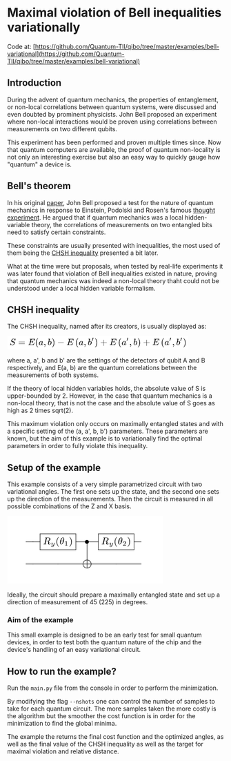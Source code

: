 # Maximal violation of Bell inequalities variationally

Code at: [https://github.com/Quantum-TII/qibo/tree/master/examples/bell-variational](https://github.com/Quantum-TII/qibo/tree/master/examples/bell-variational)

## Introduction

During the advent of quantum mechanics, the properties of entanglement, or non-local correlations between quantum systems, were discussed and even doubted by prominent physicists. John Bell proposed an experiment where non-local interactions would be proven using correlations between measurements on two different qubits.

This experiment has been performed and proven multiple times since. Now that quantum computers are available, the proof of quantum non-locality is not only an interesting exercise but also an easy way to quickly gauge how "quantum" a device is.

## Bell's theorem

In his original [paper](https://journals.aps.org/ppf/pdf/10.1103/PhysicsPhysiqueFizika.1.195), John Bell proposed a test for the nature of quantum mechanics in response to Einstein, Podolski and Rosen's famous [thought experiment](https://journals.aps.org/pr/abstract/10.1103/PhysRev.47.777). He argued that if quantum mechanics was a local hidden-variable theory, the correlations of measurements on two entangled bits need to satisfy certain constraints.

These constraints are usually presented with inequalities, the most used of them being the [CHSH inequality](https://journals.aps.org/prl/abstract/10.1103/PhysRevLett.23.880) presented a bit later.

What at the time were but proposals, when tested by real-life experiments it was later found that violation of Bell inequalities existed in nature, proving that quantum mechanics was indeed a non-local theory thaht could not be understood under a local hidden variable formalism.

## CHSH inequality

The CHSH inequality, named after its creators, is usually displayed as:

![circuit](images/chshequation.png)

where a, a', b and b' are the settings of the detectors of qubit A and B respectively, and E(a, b) are the quantum correlations between the measurements of both systems.

If the theory of local hidden variables holds, the absolute value of S is upper-bounded by 2. However, in the case that quantum mechanics is a non-local theory, that is not the case and the absolute value of S goes as high as 2 times sqrt(2).

This maximum violation only occurs on maximally entangled states and with a specific setting of the (a, a', b, b') parameters. These parameters are known, but the aim of this example is to variationally find the optimal parameters in order to fully violate this inequality.

## Setup of the example

This example consists of a very simple parametrized circuit with two variational angles. The first one sets up the state, and the second one sets up the direction of the measurements. Then the circuit is measured in all possible combinations of the Z and X basis.

![circuit](images/circuit.png)

Ideally, the circuit should prepare a maximally entangled state and set up a direction of measurement of 45 (225) in degrees.

### Aim of the example

This small example is designed to be an early test for small quantum devices, in order to test both the quantum nature of the chip and the device's handling of an easy variational circuit.

## How to run the example?

Run the `main.py` file from the console in order to perform the minimization. 

By modifying the flag `--nshots` one can control the number of samples to take for each quantum circuit. The more samples taken the more costly is the algorithm but the smoother the cost function is in order for the minimization to find the global minima.

The example the returns the final cost function and the optimized angles, as well as the final value of the CHSH inequality as well as the target for maximal violation and relative distance.
